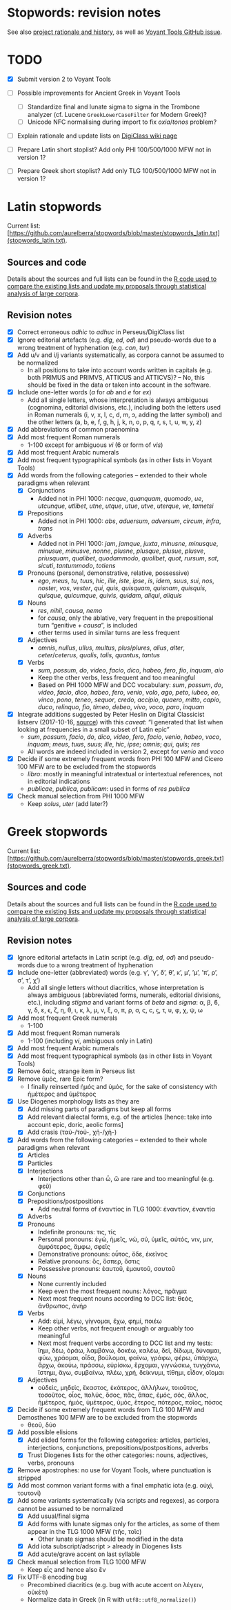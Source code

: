 # Stopwords: revision notes

See also [project rationale and history](rationale.md), as well as [Voyant Tools GitHub issue](https://github.com/sgsinclair/Voyant/issues/382).

# TODO

* [x] Submit version 2 to Voyant Tools
* [ ] Possible improvements for Ancient Greek in Voyant Tools
    * [ ] Standardize final and lunate sigma to sigma in the Trombone analyzer (cf. Lucene `GreekLowerCaseFilter` for Modern Greek)?
    * [ ] Unicode NFC normalising during import to fix *oxia*/*tonos* problem?

* [ ] Explain rationale and update lists on [DigiClass wiki page](http://wiki.digitalclassicist.org/Stopwords_for_Greek_and_Latin)

* [ ] Prepare Latin short stoplist? Add only PHI 100/500/1000 MFW not in version 1?
* [ ] Prepare Greek short stoplist? Add only TLG 100/500/1000 MFW not in version 1?

# Latin stopwords

Current list: [https://github.com/aurelberra/stopwords/blob/master/stopwords_latin.txt](stopwords_latin.txt).

## Sources and code

Details about the sources and full lists can be found in the [R code used to compare the existing lists and update my proposals through statistical analysis of large corpora](stopwords_latin.R).

## Revision notes

* [x] Correct erroneous *adhic* to *adhuc* in Perseus/DigiClass list
* [x] Ignore editorial artefacts (e.g. *dig*, *ed*, *od*) and pseudo-words due to a wrong treatment of hyphenation (e.g. *con*, *tur*)
* [x] Add u/v and i/j variants systematically, as corpora cannot be assumed to be normalized
    * In all positions to take into account words written in capitals (e.g. both PRIMUS and PRIMVS, ATTICUS and ATTICVS)? – No, this should be fixed in the data or taken into account in the software.
* [x] Include one-letter words (*a* for *ab* and *e* for *ex*)
    * Add all single letters, whose interpretation is always ambiguous (cognomina, editorial divisions, etc.), including both the letters used in Roman numerals (i, v, x, l, c, d, m, ɔ, adding the latter symbol) and the other letters (a, b, e, f, g, h, j, k, n, o, p, q, r, s, t, u, w, y, z)
* [x] Add abbreviations of common praenomina
* [x] Add most frequent Roman numerals
    * 1-100 except for ambiguous *vi* (6 or form of *vis*)
* [x] Add most frequent Arabic numerals
* [x] Add most frequent typographical symbols (as in other lists in Voyant Tools)
* [x] Add words from the following categories – extended to their whole paradigms when relevant
    * [x] Conjunctions
        * Added not in PHI 1000: *necque*, *quanquam*, *quomodo*, *ue*, *utcunque*, *utlibet*, *utne*, *utque*, *utue*, *utve*, *uterque*, *ve*, *tametsi*
    * [x] Prepositions
        * Added not in PHI 1000: *abs*, *aduersum*, *adversum*, *circum*, *infra*, *trans*
    * [x] Adverbs
        * Added not in PHI 1000: *jam*, *jamque*, *juxta*, *minusne*, *minusque*, *minusue*, *minusve*, *nonne*, *plusne*, *plusque*, *plusue*, *plusve*, *priusquam*, *qualibet*, *quodammodo*, *quolibet*, *quot*, *rursum*, *sat*, *sicuti*, *tantummodo*, *totiens*
    * [x] Pronouns (personal, demonstrative, relative, possessive)
        * *ego*, *meus*, *tu*, *tuus*, *hic*, *ille*, *iste*, *ipse*, *is*, *idem*, *suus*, *sui*, *nos*, *noster*, *vos*, *vester*, *qui*, *quis*, *quisquam*, *quisnam*, *quisquis*, *quisque*, *quicumque*, *quivis*, *quidam*, *aliqui*, *aliquis*
    * [x] Nouns
        * *res*, *nihil*, *causa*, *nemo*
        * for *causa*, only the ablative, very frequent in the prepositional turn “genitive + *causa*”, is included
        * other terms used in similar turns are less frequent
    * [x] Adjectives
        * *omnis*, *nullus*, *ullus*, *multus*, *plus*/*plures*, *alius*, *alter*, *ceter*/*ceterus*, *qualis*, *talis*, *quantus*, *tantus*
    * [x] Verbs
        * *sum*, *possum*, *do*, *video*, *facio*, *dico*, *habeo*, *fero*, *fio*, *inquam*, *aio*
        * Keep the other verbs, less frequent and too meaningful
        * Based on PHI 1000 MFW and DCC vocabulary: *sum*, *possum*, *do*, *video*, *facio*, *dico*, *habeo*, *fero*, *venio*, *volo*, *ago*, *peto*, *iubeo*, *eo*, *vinco*, *pono*, *teneo*, *sequor*, *credo*, *accipio*, *quaero*, *mitto*, *capio*, *duco*, *relinquo*, *fio*, *timeo*, *debeo*, *vivo*, *voco*, *paro*, *inquam*
* [x] Integrate additions suggested by Peter Heslin on Digital Classicist listserv (2017-10-16, [source](https://www.jiscmail.ac.uk/cgi-bin/webadmin?A2=DIGITALCLASSICIST;a0f93c9c.1710)) with this *caveat*: “I generated that list when looking at frequencies in a small subset of Latin epic”
    * *sum*, *possum*, *facio*, *do*, *dico*, *video*, *fero*, *facio*, *venio*, *habeo*, *voco*, *inquam*; *meus*, *tuus*, *suus*; *ille*, *hic*, *ipse*; *omnis*; *qui*, *quis*; *res*
    * All words are indeed included in version 2, except for *venio* and *voco*
* [x] Decide if some extremely frequent words from PHI 100 MFW and Cicero 100 MFW are to be excluded from the stopwords
    * *libro*: mostly in meaningful intratextual or intertextual references, not in editorial indications
    * *publicae*, *publica*, *publicam*: used in forms of *res publica*
* [x] Check manual selection from PHI 1000 MFW
    * Keep *solus*, *uter* (add later?)

# Greek stopwords

Current list: [https://github.com/aurelberra/stopwords/blob/master/stopwords_greek.txt](stopwords_greek.txt).

## Sources and code

Details about the sources and full lists can be found in the [R code used to compare the existing lists and update my proposals through statistical analysis of large corpora](stopwords_greek.R).

## Revision notes

* [x] Ignore editorial artefacts in Latin script (e.g. *dig*, *ed*, *od*) and pseudo-words due to a wrong treatment of hyphenation
* [x] Include one-letter (abbreviated) words (e.g. γ’, ’γ’, δ’, θ’, κ’, μ’, ’μ’, ’π’, ρ’, σ’, τ’, χ’)
    * Add all single letters without diacritics, whose interpretation is always ambiguous (abbreviated forms, numerals, editorial divisions, etc.), including *stigma* and variant forms of *beta* and *sigma*: α, β, ϐ, γ, δ, ε, ϵ, ζ, η, θ, ι, κ, λ, μ, ν, ξ, ο, π, ρ, σ, ς, ϲ, ϛ, τ, υ, φ, χ, ψ, ω
* [x] Add most frequent Greek numerals
    * 1-100
* [x] Add most frequent Roman numerals
    * 1-100 (including *vi*, ambiguous only in Latin)
* [x] Add most frequent Arabic numerals
* [x] Add most frequent typographical symbols (as in other lists in Voyant Tools)
* [x] Remove δαίς, strange item in Perseus list
* [x] Remove ὑμός, rare Epic form?
    * I finally reinserted ἡμός and ὑμός, for the sake of consistency with ἡμέτερος and ὑμέτερος
* [x] Use Diogenes morphology lists as they are
    * [x] Add missing parts of paradigms but keep all forms
    * [x] Add relevant dialectal forms, e.g. of the articles [hence: take into account epic, doric, aeolic forms]
    * [x] Add crasis (ταὐ-/τοὐ-, χἡ-/χἠ-)
* [x] Add words from the following categories – extended to their whole paradigms when relevant
    * [x] Articles
    * [x] Particles
    * [x] Interjections
        * Interjections other than ὦ, ὤ are rare and too meaningful (e.g. φεῦ)
    * [x] Conjunctions
    * [x] Prepositions/postpositions
        * Add neutral forms of ἐναντίος in TLG 1000: ἐναντίον, ἐναντία
    * [x] Adverbs
    * [x] Pronouns
        * Indefinite pronouns: τις, τίς
        * Personal pronouns: ἐγώ, ἡμεῖς, νώ, σύ, ὑμεῖς, αὐτός, νιν, μιν, ἀμφότερος, ἄμφω, σφεῖς
        * Demonstrative pronouns: οὗτος, ὅδε, ἐκεῖνος
        * Relative pronouns: ὅς, ὅσπερ, ὅστις
        * Possessive pronouns: ἑαυτοῦ, ἐμαυτοῦ, σαυτοῦ
    * [x] Nouns
        * None currently included
        * Keep even the most frequent nouns: λόγος, πρᾶγμα
        * Next most frequent nouns according to DCC list: θεός, ἄνθρωπος, ἀνήρ
    * [x] Verbs
        * Add: εἰμί, λέγω, γίγνομαι, ἔχω, φημί, ποιέω
        * Keep other verbs, not frequent enough or arguably too meaningful
        * Next most frequent verbs according to DCC list and my tests: ἵημι, δέω, ὁράω, λαμβάνω, δοκέω, καλέω, δεῖ, δίδωμι, δύναμαι, φύω, χράομαι, οἶδα, βούλομαι, φαίνω, γράφω, φέρω, ὑπάρχω, ἄρχω, ἀκούω, πράσσω, εὑρίσκω, ἔρχομαι, γιγνώσκω, τυγχάνω, ἵστημι, ἄγω, συμβαίνω, πλέω, χρή, δείκνυμι, τίθημι, εἶδον, οἴομαι
    * [x] Adjectives
        * οὐδεὶς, μηδείς, ἕκαστος, ἑκάτερος, ἀλλήλων, τοιοῦτος, τοσοῦτος, οἷος, πολύς, ὅσος, πᾶς, ἅπας, ἐμός, σός, ἄλλος, ἡμέτερος, ἡμός, ὑμέτερος, ὑμός, ἕτερος, πότερος, ποῖος, πόσος
* [x] Decide if some extremely frequent words from TLG 100 MFW and Demosthenes 100 MFW are to be excluded from the stopwords
    * θεοῦ, δύο
* [x] Add possible elisions
    * [x] Add elided forms for the following categories: articles, particles, interjections, conjunctions, prepositions/postpositions, adverbs
    * [x] Trust Diogenes lists for the other categories: nouns, adjectives, verbs, pronouns
* [x] Remove apostrophes: no use for Voyant Tools, where punctuation is stripped
* [x] Add most common variant forms with a final emphatic iota (e.g. οὐχὶ, τουτονί)
* [x] Add some variants systematically (via scripts and regexes), as corpora cannot be assumed to be normalized
    * [x] Add usual/final sigma
    * [x] Add forms with lunate sigmas only for the articles, as some of them appear in the TLG 1000 MFW (τῆϲ, τοῖϲ)
        * Other lunate sigmas should be modified in the data
    * [x] Add iota subscript/adscript > already in Diogenes lists
    * [x] Add acute/grave accent on last syllable
* [x] Check manual selection from TLG 1000 MFW
    * Keep εἷς and hence also ἓν
* [x] Fix UTF-8 encoding bug
    * Precombined diacritics (e.g. bug with acute accent on λέγειν, οὐκέτι)
    * Normalize data in Greek (in R with `utf8::utf8_normalize()`)
